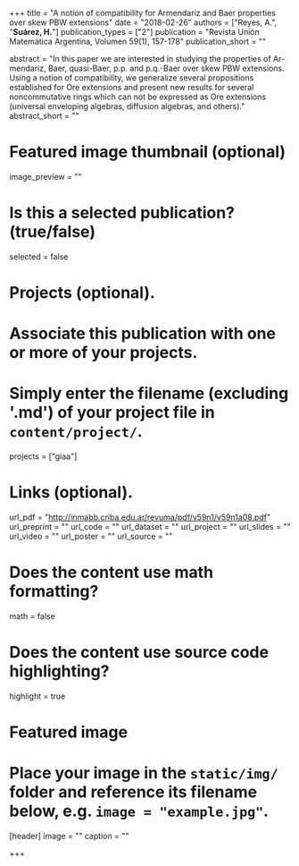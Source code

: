 +++
title = "A notion of compatibility for Armendariz and Baer properties over skew PBW extensions"
date = "2018-02-26"
authors = ["Reyes, A.", "**Suárez, H.**"]
publication_types = ["2"]
publication = "Revista Unión Matemática Argentina, Volumen 59(1), 157-178"
publication_short = ""

abstract = "In this paper we are interested in studying the properties of Ar- mendariz, Baer, quasi-Baer, p.p. and p.q.-Baer over skew PBW extensions. Using a notion of compatibility, we generalize several propositions established for Ore extensions and present new results for several noncommutative rings which can not be expressed as Ore extensions (universal enveloping algebras, diffusion algebras, and others)."
abstract_short = ""

# Featured image thumbnail (optional)
image_preview = ""

# Is this a selected publication? (true/false)
selected = false

# Projects (optional).
#   Associate this publication with one or more of your projects.
#   Simply enter the filename (excluding '.md') of your project file in `content/project/`.
projects = ["giaa"]

# Links (optional).
url_pdf = "http://inmabb.criba.edu.ar/revuma/pdf/v59n1/v59n1a08.pdf"
url_preprint = ""
url_code = ""
url_dataset = ""
url_project = ""
url_slides = ""
url_video = ""
url_poster = ""
url_source = ""

# Does the content use math formatting?
math = false

# Does the content use source code highlighting?
highlight = true

# Featured image
# Place your image in the `static/img/` folder and reference its filename below, e.g. `image = "example.jpg"`.
[header]
image = ""
caption = ""

+++
